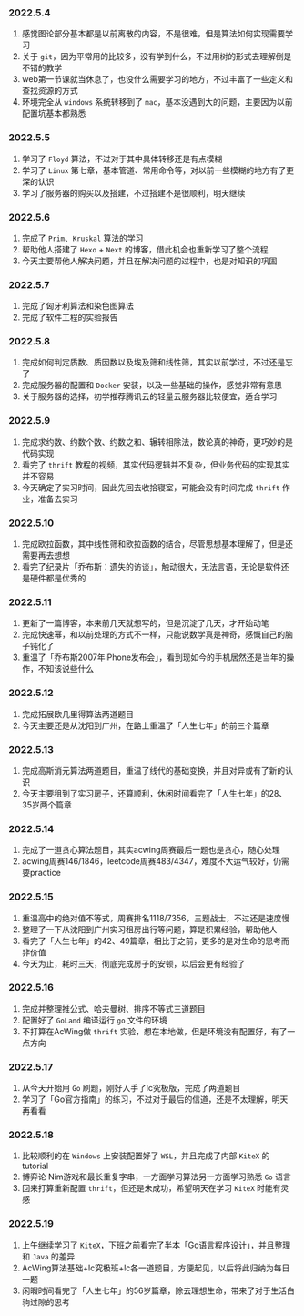 ### 2022.5.4

1. 感觉图论部分基本都是以前离散的内容，不是很难，但是算法如何实现需要学习
2. 关于 `git`，因为平常用的比较多，没有学到什么，不过用树的形式去理解倒是不错的教学
3. web第一节课就当休息了，也没什么需要学习的地方，不过丰富了一些定义和查找资源的方式
4. 环境完全从 `windows` 系统转移到了 `mac`，基本没遇到大的问题，主要因为以前配置坑基本都熟悉

### 2022.5.5

1. 学习了 `Floyd` 算法，不过对于其中具体转移还是有点模糊
2. 学习了 `Linux` 第七章，基本管道、常用命令等，对以前一些模糊的地方有了更深的认识
3. 学习了服务器的购买以及搭建，不过搭建不是很顺利，明天继续

### 2022.5.6

1. 完成了 `Prim`、`Kruskal` 算法的学习
2. 帮助他人搭建了 `Hexo` + `Next` 的博客，借此机会也重新学习了整个流程
3. 今天主要帮他人解决问题，并且在解决问题的过程中，也是对知识的巩固

### 2022.5.7

1. 完成了匈牙利算法和染色图算法
2. 完成了软件工程的实验报告

### 2022.5.8

1. 完成如何判定质数、质因数以及埃及筛和线性筛，其实以前学过，不过还是忘了
2. 完成服务器的配置和 `Docker` 安装，以及一些基础的操作，感觉非常有意思
3. 关于服务器的选择，初学推荐腾讯云的轻量云服务器比较便宜，适合学习

### 2022.5.9

1. 完成求约数、约数个数、约数之和、辗转相除法，数论真的神奇，更巧妙的是代码实现
2. 看完了 `thrift` 教程的视频，其实代码逻辑并不复杂，但业务代码的实现其实并不容易
3. 今天确定了实习时间，因此先回去收拾寝室，可能会没有时间完成 `thrift` 作业，准备去实习

### 2022.5.10

1. 完成欧拉函数，其中线性筛和欧拉函数的结合，尽管思想基本理解了，但是还需要再去想想
2. 看完了纪录片「乔布斯：遗失的访谈」，触动很大，无法言语，无论是软件还是硬件都是优秀的

### 2022.5.11

1. 更新了一篇博客，本来前几天就想写的，但是沉淀了几天，才开始动笔
2. 完成快速幂，和以前处理的方式不一样，只能说数学真是神奇，感慨自己的脑子钝化了
3. 重温了「乔布斯2007年iPhone发布会」，看到现如今的手机居然还是当年的操作，不知该说些什么

### 2022.5.12

1. 完成拓展欧几里得算法两道题目
2. 今天主要还是从沈阳到广州，在路上重温了「人生七年」的前三个篇章

### 2022.5.13

1. 完成高斯消元算法两道题目，重温了线代的基础变换，并且对异或有了新的认识
2. 今天主要租到了实习房子，还算顺利，休闲时间看完了「人生七年」的28、35岁两个篇章

### 2022.5.14

1. 完成了一道贪心算法题目，其实acwing周赛最后一题也是贪心，随心处理
2. acwing周赛146/1846，leetcode周赛483/4347，难度不大运气较好，仍需要practice

### 2022.5.15

1. 重温高中的绝对值不等式，周赛排名1118/7356，三题战士，不过还是速度慢
2. 整理了一下从沈阳到广州实习租房出行等问题，算是积累经验，帮助他人
3. 看完了「人生七年」的42、49篇章，相比于之前，更多的是对生命的思考而非价值
4. 今天为止，耗时三天，彻底完成房子的安顿，以后会更有经验了

### 2022.5.16

1. 完成并整理推公式、哈夫曼树、排序不等式三道题目
2. 配置好了 `GoLand` 编译运行 `go` 文件的环境
3. 不打算在AcWing做 `thrift` 实验，想在本地做，但是环境没有配置好，有了一点方向

### 2022.5.17

1. 从今天开始用 `Go` 刷题，刚好入手了lc究极版，完成了两道题目
2. 学习了「Go官方指南」的练习，不过对于最后的信道，还是不太理解，明天再看看

### 2022.5.18

1. 比较顺利的在 `Windows` 上安装配置好了 `WSL`，并且完成了内部 `KiteX` 的 tutorial
2. 博弈论 Nim游戏和最长重复字串，一方面学习算法另一方面学习熟悉 `Go` 语言
3. 回来打算重新配置 `thrift`，但还是未成功，希望明天在学习 `KiteX` 时能有灵感

### 2022.5.19

1. 上午继续学习了 `KiteX`，下班之前看完了半本「Go语言程序设计」，并且整理和 `Java` 的差异
2. AcWing算法基础+lc究极班+lc各一道题目，方便起见，以后将此归纳为每日一题
3. 闲暇时间看完了「人生七年」的56岁篇章，除去理想生命，带来了对于生活白驹过隙的思考